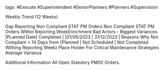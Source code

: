tags:
	#Execute
	#Superintendent
	#SeniorPlanners
	#Planners
	#Supervision

Weekly Trend (12 Weeks)
 
 Gap Reporting
	Non Compliant STAT PM Orders
	Non Compliant STAT PM Orders Within Reporting WeekEnrichment
	Bad Actors - Biggest Variances 
	|PLanned Date|  Completed |
	|01/06/2023  | 31/12/2023 |
	Reasons Why Not Compliant > 14 Days from {Planned | Not Scheduled | Not Completed Withing Reporting Week}
	Place Holder For Critical Maintenance Strategies
	Average Variance
	
Additional Information
	All Open Statutory PM02 Orders.